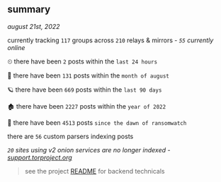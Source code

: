 
## summary
_august 21st, 2022_

currently tracking `117` groups across `210` relays & mirrors - _`55` currently online_

⏲ there have been `2` posts within the `last 24 hours`

🦈 there have been `131` posts within the `month of august`

🪐 there have been `669` posts within the `last 90 days`

🏚 there have been `2227` posts within the `year of 2022`

🦕 there have been `4513` posts `since the dawn of ransomwatch`

there are `56` custom parsers indexing posts

_`20` sites using v2 onion services are no longer indexed - [support.torproject.org](https://support.torproject.org/onionservices/v2-deprecation/)_

> see the project [README](https://github.com/joshhighet/ransomwatch#ransomwatch--) for backend technicals
